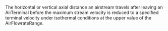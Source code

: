 ﻿The horizontal or vertical axial distance an airstream travels after leaving an AirTerminal before the maximum stream velocity is reduced to a specified terminal velocity under isothermal conditions at the upper value of the AirFlowrateRange.
